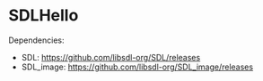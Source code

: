 # SDLHello
Dependencies:
- SDL: https://github.com/libsdl-org/SDL/releases
- SDL_image: https://github.com/libsdl-org/SDL_image/releases
